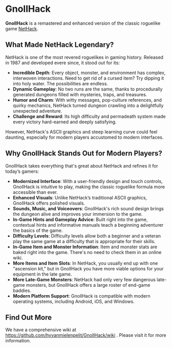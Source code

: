 # GnollHack

**GnollHack** is a remastered and enhanced version of the classic roguelike game [NetHack](https://github.com/NetHack/NetHack).

## What Made NetHack Legendary?
NetHack is one of the most revered roguelikes in gaming history. Released in 1987 and developed evere since, it stood out for its:
- **Incredible Depth**: Every object, monster, and environment has complex, interwoven interactions. Need to get rid of a cursed item? Try dipping it into holy water. The possibilities are endless.
- **Dynamic Gameplay**: No two runs are the same, thanks to procedurally generated dungeons filled with mysteries, traps, and treasures.
- **Humor and Charm**: With witty messages, pop-culture references, and quirky mechanics, NetHack turned dungeon crawling into a delightfully unexpected adventure.
- **Challenge and Reward**: Its high difficulty and permadeath system made every victory hard-earned and deeply satisfying.

However, NetHack's ASCII graphics and steep learning curve could feel daunting, especially for modern players accustomed to modern interfaces.

## Why GnollHack Stands Out for Modern Players?
GnollHack takes everything that's great about NetHack and refines it for today’s gamers:
- **Modernized Interface**: With a user-friendly design and touch controls, GnollHack is intuitive to play, making the classic roguelike formula more accessible than ever.
- **Enhanced Visuals**: Unlike NetHack’s traditional ASCII graphics, GnollHack offers polished visuals.
- **Sounds, Music, and Voiceovers**: GnollHack's rich sound design brings the dungeon alive and improves your immersion to the game.
- **In-Game Hints and Gameplay Advice**: Built right into the game, contextual hints and informative manuals teach a beginning adventurer the basics of the game.
- **Difficulty Levels**: Difficulty levels allow both a beginner and a veteran play the same game at a difficulty that is appropriate for their skills.
- **In-Game Item and Monster Information**: Item and monster stats are baked right into the game. There's no need to check them in an online wiki.
- **More Items and Item Slots**: In NetHack, you usually end up with one "ascension kit," but in GnollHack you have more viable options for your equipment in the late game.
- **More Late-Game Monsters**: NetHack had only very few dangerous late-game monsters, but GnollHack offers a large roster of end-game baddies.
- **Modern Platform Support**: GnollHack is compatible with modern operating systems, including Android, iOS, and Windows.

## Find Out More

We have a comprehensive wiki at https://github.com/hyvanmielenpelit/GnollHack/wiki . Please visit it for more information.
